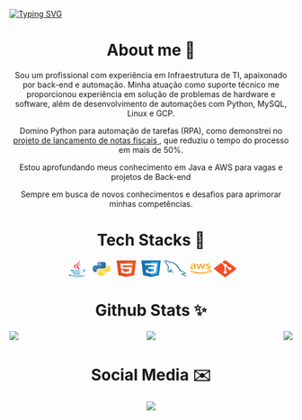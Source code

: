 <a href="https://git.io/typing-svg"><img src="https://readme-typing-svg.demolab.com?font=Fira+Code&weight=500&pause=1000&color=F7F7F7&background=FFFFFF00&center=true&vCenter=true&width=435&lines=Hello+world!+Guilherme+here%2C+welcome" alt="Typing SVG" /></a>

<div align="center">
  <h1> About me 👋</h1>
  <p>Sou um profissional com experiência em Infraestrutura de TI, apaixonado por back-end e automação. Minha atuação como suporte técnico me proporcionou experiência em solução de problemas de hardware e software, além de desenvolvimento de automações com Python, MySQL, Linux e GCP.

Domino Python para automação de tarefas (RPA), como demonstrei no <a href="https://github.com/Guilhermepxt04/python-rpa-notas-fiscais-gr" target="_blank" rel="external"> projeto de lançamento de notas fiscais </a>, que reduziu o tempo do processo em mais de 50%.

Estou aprofundando meus conhecimento em Java e AWS para vagas e projetos de Back-end 

Sempre em busca de novos conhecimentos e desafios para aprimorar minhas competências.

</p>
</div>

<div align="center"> 
  <div style="display: inline_block">
    <h1> Tech Stacks 🤖</h1>
    <img height="30" width="40" alt="java-icon" src="https://raw.githubusercontent.com/devicons/devicon/master/icons/java/java-original.svg">
    <img height="30" width="40" alt="python-icon"  src="https://raw.githubusercontent.com/devicons/devicon/master/icons/python/python-original.svg">
    <img height="30" width="40" alt="html5-icon" src="https://raw.githubusercontent.com/devicons/devicon/master/icons/html5/html5-original.svg">
    <img height="30" width="40" alt="css3-icon" src="https://raw.githubusercontent.com/devicons/devicon/master/icons/css3/css3-original.svg">
    <img height="30" width="40" alt="mysql-icon" src="https://raw.githubusercontent.com/devicons/devicon/master/icons/mysql/mysql-original.svg">
    <img height="30" width="40" alt="aws-icon" src="https://raw.githubusercontent.com/devicons/devicon/refs/heads/master/icons/amazonwebservices/amazonwebservices-plain-wordmark.svg">
    <img height="30" width="40" alt="git-icon" src="https://raw.githubusercontent.com/devicons/devicon/refs/heads/master/icons/git/git-original.svg">
</div>

<div>
  <h1 align="center"> Github Stats ✨</h1>
  <img align="left" height="110em" src="https://github-readme-stats.vercel.app/api?username=Guilhermepxt04&show_icons=true&theme=midnight-purple&include_all_commits=true&count_private=false"/>
  <img height="110em" src="https://user-images.githubusercontent.com/74038190/225813708-98b745f2-7d22-48cf-9150-083f1b00d6c9.gif"/>
  <img align="right" height="110em" src="https://github-readme-stats.vercel.app/api/top-langs/?username=Guilhermepxt04&layout=compact&langs_count=16&theme=midnight-purple"/>
</div>

   
<div align="center"> 
    <h1>Social Media ✉️</h1>
    <a href="https://www.linkedin.com/in/guilherme-peixoto-dev" targer="_blank" rel="external"><img src="https://img.shields.io/badge/-LinkedIn-%230077B5?style=for-the-badge&logo=linkedin&logoColor=white"></a>
</div>
